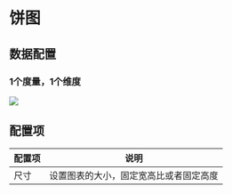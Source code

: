 # 饼图

## 数据配置

### 1个度量，1个维度

![](https://static-docs.nocobase.com/202410101131823.png)

## 配置项

| 配置项 | 说明                                   |
| ------ | -------------------------------------- |
| 尺寸   | 设置图表的大小，固定宽高比或者固定高度 |
